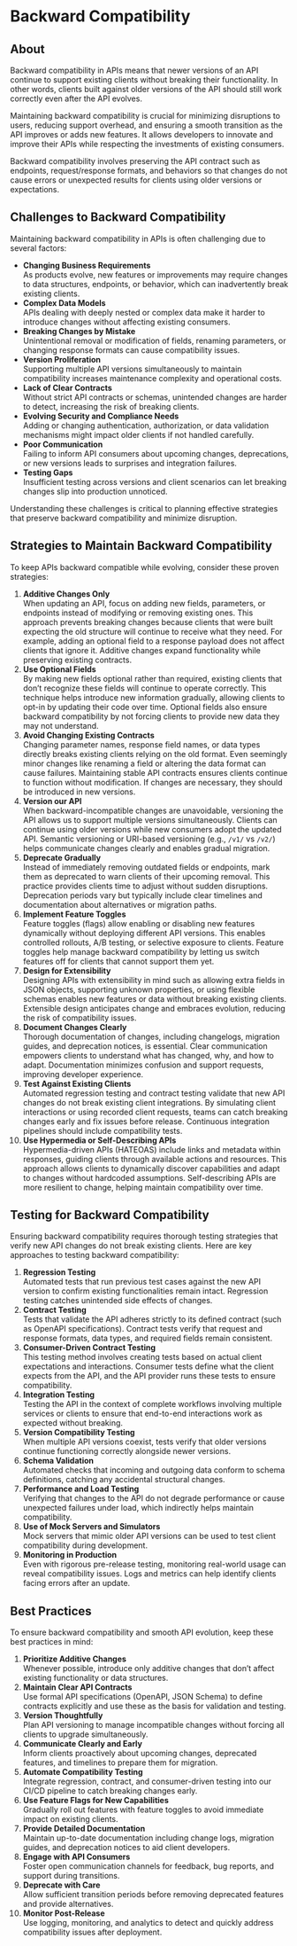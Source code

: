 # Backward Compatibility

## About

Backward compatibility in APIs means that newer versions of an API continue to support existing clients without breaking their functionality. In other words, clients built against older versions of the API should still work correctly even after the API evolves.

Maintaining backward compatibility is crucial for minimizing disruptions to users, reducing support overhead, and ensuring a smooth transition as the API improves or adds new features. It allows developers to innovate and improve their APIs while respecting the investments of existing consumers.

Backward compatibility involves preserving the API contract such as endpoints, request/response formats, and behaviors so that changes do not cause errors or unexpected results for clients using older versions or expectations.

## Challenges to Backward Compatibility

Maintaining backward compatibility in APIs is often challenging due to several factors:

* **Changing Business Requirements**\
  As products evolve, new features or improvements may require changes to data structures, endpoints, or behavior, which can inadvertently break existing clients.
* **Complex Data Models**\
  APIs dealing with deeply nested or complex data make it harder to introduce changes without affecting existing consumers.
* **Breaking Changes by Mistake**\
  Unintentional removal or modification of fields, renaming parameters, or changing response formats can cause compatibility issues.
* **Version Proliferation**\
  Supporting multiple API versions simultaneously to maintain compatibility increases maintenance complexity and operational costs.
* **Lack of Clear Contracts**\
  Without strict API contracts or schemas, unintended changes are harder to detect, increasing the risk of breaking clients.
* **Evolving Security and Compliance Needs**\
  Adding or changing authentication, authorization, or data validation mechanisms might impact older clients if not handled carefully.
* **Poor Communication**\
  Failing to inform API consumers about upcoming changes, deprecations, or new versions leads to surprises and integration failures.
* **Testing Gaps**\
  Insufficient testing across versions and client scenarios can let breaking changes slip into production unnoticed.

Understanding these challenges is critical to planning effective strategies that preserve backward compatibility and minimize disruption.

## Strategies to Maintain Backward Compatibility

To keep APIs backward compatible while evolving, consider these proven strategies:

1. **Additive Changes Only**\
   When updating an API, focus on adding new fields, parameters, or endpoints instead of modifying or removing existing ones. This approach prevents breaking changes because clients that were built expecting the old structure will continue to receive what they need. For example, adding an optional field to a response payload does not affect clients that ignore it. Additive changes expand functionality while preserving existing contracts.
2. **Use Optional Fields**\
   By making new fields optional rather than required, existing clients that don’t recognize these fields will continue to operate correctly. This technique helps introduce new information gradually, allowing clients to opt-in by updating their code over time. Optional fields also ensure backward compatibility by not forcing clients to provide new data they may not understand.
3. **Avoid Changing Existing Contracts**\
   Changing parameter names, response field names, or data types directly breaks existing clients relying on the old format. Even seemingly minor changes like renaming a field or altering the data format can cause failures. Maintaining stable API contracts ensures clients continue to function without modification. If changes are necessary, they should be introduced in new versions.
4. **Version our API**\
   When backward-incompatible changes are unavoidable, versioning the API allows us to support multiple versions simultaneously. Clients can continue using older versions while new consumers adopt the updated API. Semantic versioning or URI-based versioning (e.g., `/v1/` vs `/v2/`) helps communicate changes clearly and enables gradual migration.
5. **Deprecate Gradually**\
   Instead of immediately removing outdated fields or endpoints, mark them as deprecated to warn clients of their upcoming removal. This practice provides clients time to adjust without sudden disruptions. Deprecation periods vary but typically include clear timelines and documentation about alternatives or migration paths.
6. **Implement Feature Toggles**\
   Feature toggles (flags) allow enabling or disabling new features dynamically without deploying different API versions. This enables controlled rollouts, A/B testing, or selective exposure to clients. Feature toggles help manage backward compatibility by letting us switch features off for clients that cannot support them yet.
7. **Design for Extensibility**\
   Designing APIs with extensibility in mind such as allowing extra fields in JSON objects, supporting unknown properties, or using flexible schemas enables new features or data without breaking existing clients. Extensible design anticipates change and embraces evolution, reducing the risk of compatibility issues.
8. **Document Changes Clearly**\
   Thorough documentation of changes, including changelogs, migration guides, and deprecation notices, is essential. Clear communication empowers clients to understand what has changed, why, and how to adapt. Documentation minimizes confusion and support requests, improving developer experience.
9. **Test Against Existing Clients**\
   Automated regression testing and contract testing validate that new API changes do not break existing client integrations. By simulating client interactions or using recorded client requests, teams can catch breaking changes early and fix issues before release. Continuous integration pipelines should include compatibility tests.
10. **Use Hypermedia or Self-Describing APIs**\
    Hypermedia-driven APIs (HATEOAS) include links and metadata within responses, guiding clients through available actions and resources. This approach allows clients to dynamically discover capabilities and adapt to changes without hardcoded assumptions. Self-describing APIs are more resilient to change, helping maintain compatibility over time.

## Testing for Backward Compatibility

Ensuring backward compatibility requires thorough testing strategies that verify new API changes do not break existing clients. Here are key approaches to testing backward compatibility:

1. **Regression Testing**\
   Automated tests that run previous test cases against the new API version to confirm existing functionalities remain intact. Regression testing catches unintended side effects of changes.
2. **Contract Testing**\
   Tests that validate the API adheres strictly to its defined contract (such as OpenAPI specifications). Contract tests verify that request and response formats, data types, and required fields remain consistent.
3. **Consumer-Driven Contract Testing**\
   This testing method involves creating tests based on actual client expectations and interactions. Consumer tests define what the client expects from the API, and the API provider runs these tests to ensure compatibility.
4. **Integration Testing**\
   Testing the API in the context of complete workflows involving multiple services or clients to ensure that end-to-end interactions work as expected without breaking.
5. **Version Compatibility Testing**\
   When multiple API versions coexist, tests verify that older versions continue functioning correctly alongside newer versions.
6. **Schema Validation**\
   Automated checks that incoming and outgoing data conform to schema definitions, catching any accidental structural changes.
7. **Performance and Load Testing**\
   Verifying that changes to the API do not degrade performance or cause unexpected failures under load, which indirectly helps maintain compatibility.
8. **Use of Mock Servers and Simulators**\
   Mock servers that mimic older API versions can be used to test client compatibility during development.
9. **Monitoring in Production**\
   Even with rigorous pre-release testing, monitoring real-world usage can reveal compatibility issues. Logs and metrics can help identify clients facing errors after an update.

## Best Practices

To ensure backward compatibility and smooth API evolution, keep these best practices in mind:

1. **Prioritize Additive Changes**\
   Whenever possible, introduce only additive changes that don’t affect existing functionality or data structures.
2. **Maintain Clear API Contracts**\
   Use formal API specifications (OpenAPI, JSON Schema) to define contracts explicitly and use these as the basis for validation and testing.
3. **Version Thoughtfully**\
   Plan API versioning to manage incompatible changes without forcing all clients to upgrade simultaneously.
4. **Communicate Clearly and Early**\
   Inform clients proactively about upcoming changes, deprecated features, and timelines to prepare them for migration.
5. **Automate Compatibility Testing**\
   Integrate regression, contract, and consumer-driven testing into our CI/CD pipeline to catch breaking changes early.
6. **Use Feature Flags for New Capabilities**\
   Gradually roll out features with feature toggles to avoid immediate impact on existing clients.
7. **Provide Detailed Documentation**\
   Maintain up-to-date documentation including change logs, migration guides, and deprecation notices to aid client developers.
8. **Engage with API Consumers**\
   Foster open communication channels for feedback, bug reports, and support during transitions.
9. **Deprecate with Care**\
   Allow sufficient transition periods before removing deprecated features and provide alternatives.
10. **Monitor Post-Release**\
    Use logging, monitoring, and analytics to detect and quickly address compatibility issues after deployment.
